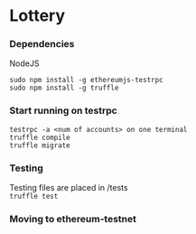 # Lottery

### Dependencies

NodeJS

```
sudo npm install -g ethereumjs-testrpc
sudo npm install -g truffle
```

### Start running on testrpc
```
testrpc -a <num of accounts> on one terminal
truffle compile
truffle migrate
```

### Testing
Testing files are placed in /tests <br />
`truffle test`

### Moving to ethereum-testnet
